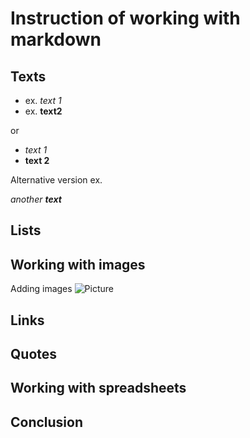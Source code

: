 # Instruction of working with markdown

## Texts

+ ex. *text 1*
+ ex. **text2**

or 

+ _text 1_
+ __text 2__

Alternative version ex.

_another **text**_

## Lists

## Working with images

Adding images
![Picture](picture1.jpeg "look the picture")

## Links

## Quotes

## Working with spreadsheets

## Conclusion